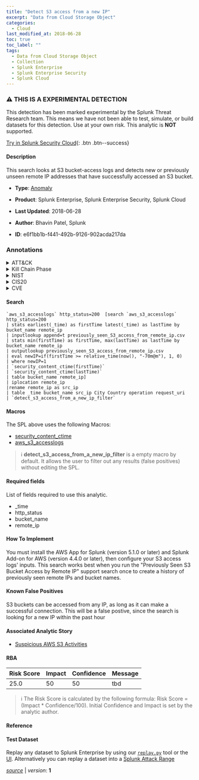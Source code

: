 ```yaml
---
title: "Detect S3 access from a new IP"
excerpt: "Data from Cloud Storage Object"
categories:
  - Cloud
last_modified_at: 2018-06-28
toc: true
toc_label: ""
tags:
  - Data from Cloud Storage Object
  - Collection
  - Splunk Enterprise
  - Splunk Enterprise Security
  - Splunk Cloud
---
```


### :warning: THIS IS A EXPERIMENTAL DETECTION
This detection has been marked experimental by the Splunk Threat Research team. This means we have not been able to test, simulate, or build datasets for this detection. Use at your own risk. This analytic is **NOT** supported.


[Try in Splunk Security Cloud](https://www.splunk.com/en_us/cyber-security.html){: .btn .btn--success}

#### Description

This search looks at S3 bucket-access logs and detects new or previously unseen remote IP addresses that have successfully accessed an S3 bucket.

- **Type**: [Anomaly](https://github.com/splunk/security_content/wiki/Detection-Analytic-Types)
- **Product**: Splunk Enterprise, Splunk Enterprise Security, Splunk Cloud

- **Last Updated**: 2018-06-28
- **Author**: Bhavin Patel, Splunk
- **ID**: e6f1bb1b-f441-492b-9126-902acda217da

### Annotations
<details>
  <summary>ATT&CK</summary>

<div markdown="1">

#### [ATT&CK](https://attack.mitre.org/)

| ID          | Technique   | Tactic         |
| ----------- | ----------- |--------------- |
| [T1530](https://attack.mitre.org/techniques/T1530/) | Data from Cloud Storage Object | Collection |

</div>
</details>


<details>
  <summary>Kill Chain Phase</summary>

<div markdown="1">

* Actions on Objectives


</div>
</details>


<details>
  <summary>NIST</summary>

<div markdown="1">

* PR.DS
* PR.AC
* DE.CM



</div>
</details>

<details>
  <summary>CIS20</summary>

<div markdown="1">

* CIS 13
* CIS 14



</div>
</details>

<details>
  <summary>CVE</summary>

<div markdown="1">


</div>
</details>


#### Search

```
`aws_s3_accesslogs` http_status=200  [search `aws_s3_accesslogs` http_status=200 
| stats earliest(_time) as firstTime latest(_time) as lastTime by bucket_name remote_ip 
| inputlookup append=t previously_seen_S3_access_from_remote_ip.csv 
| stats min(firstTime) as firstTime, max(lastTime) as lastTime by bucket_name remote_ip 
| outputlookup previously_seen_S3_access_from_remote_ip.csv 
| eval newIP=if(firstTime >= relative_time(now(), "-70m@m"), 1, 0) 
| where newIP=1 
| `security_content_ctime(firstTime)`
| `security_content_ctime(lastTime)` 
| table bucket_name remote_ip]
| iplocation remote_ip 
|rename remote_ip as src_ip 
| table _time bucket_name src_ip City Country operation request_uri 
| `detect_s3_access_from_a_new_ip_filter`
```

#### Macros
The SPL above uses the following Macros:
* [security_content_ctime](https://github.com/splunk/security_content/blob/develop/macros/security_content_ctime.yml)
* [aws_s3_accesslogs](https://github.com/splunk/security_content/blob/develop/macros/aws_s3_accesslogs.yml)

> :information_source:
> **detect_s3_access_from_a_new_ip_filter** is a empty macro by default. It allows the user to filter out any results (false positives) without editing the SPL.



#### Required fields
List of fields required to use this analytic.
* _time
* http_status
* bucket_name
* remote_ip



#### How To Implement
You must install the AWS App for Splunk (version 5.1.0 or later) and Splunk Add-on for AWS (version 4.4.0 or later), then configure your S3 access logs&#39; inputs. This search works best when you run the &#34;Previously Seen S3 Bucket Access by Remote IP&#34; support search once to create a history of previously seen remote IPs and bucket names.
#### Known False Positives
S3 buckets can be accessed from any IP, as long as it can make a successful connection. This will be a false postive, since the search is looking for a new IP within the past hour

#### Associated Analytic Story
* [Suspicious AWS S3 Activities](/stories/suspicious_aws_s3_activities)




#### RBA

| Risk Score  | Impact      | Confidence   | Message      |
| ----------- | ----------- |--------------|--------------|
| 25.0 | 50 | 50 | tbd |


> :information_source:
> The Risk Score is calculated by the following formula: Risk Score = (Impact * Confidence/100). Initial Confidence and Impact is set by the analytic author.


#### Reference


#### Test Dataset
Replay any dataset to Splunk Enterprise by using our [`replay.py`](https://github.com/splunk/attack_data#using-replaypy) tool or the [UI](https://github.com/splunk/attack_data#using-ui).
Alternatively you can replay a dataset into a [Splunk Attack Range](https://github.com/splunk/attack_range#replay-dumps-into-attack-range-splunk-server)




[*source*](https://github.com/splunk/security_content/tree/develop/detections/experimental/cloud/detect_s3_access_from_a_new_ip.yml) \| *version*: **1**